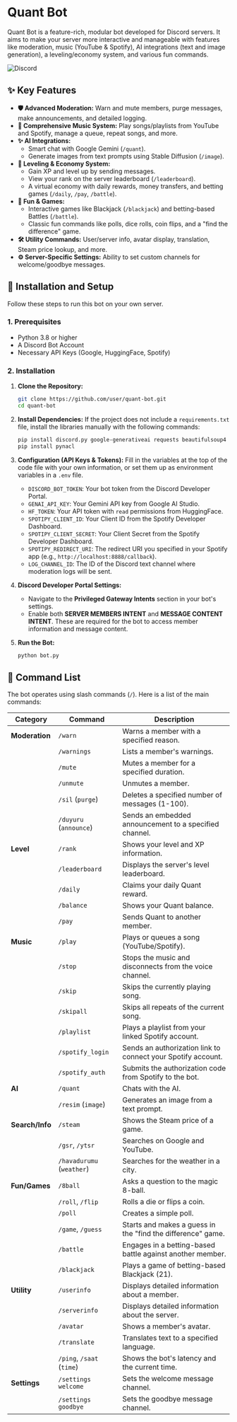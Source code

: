 # Quant Bot

Quant Bot is a feature-rich, modular bot developed for Discord servers. It aims to make your server more interactive and manageable with features like moderation, music (YouTube & Spotify), AI integrations (text and image generation), a leveling/economy system, and various fun commands.

![Discord](https://img.shields.io/discord/1279064789116653643?label=Discord&logo=discord&style=for-the-badge)

## ✨ Key Features

- **🛡️ Advanced Moderation:** Warn and mute members, purge messages, make announcements, and detailed logging.
- **🎵 Comprehensive Music System:** Play songs/playlists from YouTube and Spotify, manage a queue, repeat songs, and more.
- **✨ AI Integrations:**
  - Smart chat with Google Gemini (`/quant`).
  - Generate images from text prompts using Stable Diffusion (`/image`).
- **🌟 Leveling & Economy System:**
  - Gain XP and level up by sending messages.
  - View your rank on the server leaderboard (`/leaderboard`).
  - A virtual economy with daily rewards, money transfers, and betting games (`/daily`, `/pay`, `/battle`).
- **🎉 Fun & Games:**
  - Interactive games like Blackjack (`/blackjack`) and betting-based Battles (`/battle`).
  - Classic fun commands like polls, dice rolls, coin flips, and a "find the difference" game.
- **🛠️ Utility Commands:** User/server info, avatar display, translation, Steam price lookup, and more.
- **⚙️ Server-Specific Settings:** Ability to set custom channels for welcome/goodbye messages.

## 🚀 Installation and Setup

Follow these steps to run this bot on your own server.

### 1. Prerequisites
- Python 3.8 or higher
- A Discord Bot Account
- Necessary API Keys (Google, HuggingFace, Spotify)

### 2. Installation
1.  **Clone the Repository:**
    ```bash
    git clone https://github.com/user/quant-bot.git
    cd quant-bot
    ```

2.  **Install Dependencies:**
    If the project does not include a `requirements.txt` file, install the libraries manually with the following commands:
    ```bash
    pip install discord.py google-generativeai requests beautifulsoup4 yt-dlp spotipy pyfiglet googletrans==4.0.0-rc1
    pip install pynacl
    ```

3.  **Configuration (API Keys & Tokens):**
    Fill in the variables at the top of the code file with your own information, or set them up as environment variables in a `.env` file.
    - `DISCORD_BOT_TOKEN`: Your bot token from the Discord Developer Portal.
    - `GENAI_API_KEY`: Your Gemini API key from Google AI Studio.
    - `HF_TOKEN`: Your API token with `read` permissions from HuggingFace.
    - `SPOTIPY_CLIENT_ID`: Your Client ID from the Spotify Developer Dashboard.
    - `SPOTIPY_CLIENT_SECRET`: Your Client Secret from the Spotify Developer Dashboard.
    - `SPOTIPY_REDIRECT_URI`: The redirect URI you specified in your Spotify app (e.g., `http://localhost:8888/callback`).
    - `LOG_CHANNEL_ID`: The ID of the Discord text channel where moderation logs will be sent.

4.  **Discord Developer Portal Settings:**
    - Navigate to the **Privileged Gateway Intents** section in your bot's settings.
    - Enable both **SERVER MEMBERS INTENT** and **MESSAGE CONTENT INTENT**. These are required for the bot to access member information and message content.

5.  **Run the Bot:**
    ```bash
    python bot.py
    ```

## 📝 Command List

The bot operates using slash commands (`/`). Here is a list of the main commands:

| Category        | Command             | Description                                                   |
|-----------------|---------------------|---------------------------------------------------------------|
| **Moderation**  | `/warn`             | Warns a member with a specified reason.                       |
|                 | `/warnings`         | Lists a member's warnings.                                    |
|                 | `/mute`             | Mutes a member for a specified duration.                      |
|                 | `/unmute`           | Unmutes a member.                                             |
|                 | `/sil` (`purge`)    | Deletes a specified number of messages (1-100).               |
|                 | `/duyuru` (`announce`)| Sends an embedded announcement to a specified channel.      |
| **Level**       | `/rank`             | Shows your level and XP information.                          |
|                 | `/leaderboard`      | Displays the server's level leaderboard.                      |
|                 | `/daily`            | Claims your daily Quant reward.                               |
|                 | `/balance`          | Shows your Quant balance.                                     |
|                 | `/pay`              | Sends Quant to another member.                                |
| **Music**       | `/play`             | Plays or queues a song (YouTube/Spotify).                     |
|                 | `/stop`             | Stops the music and disconnects from the voice channel.       |
|                 | `/skip`             | Skips the currently playing song.                             |
|                 | `/skipall`          | Skips all repeats of the current song.                        |
|                 | `/playlist`         | Plays a playlist from your linked Spotify account.            |
|                 | `/spotify_login`    | Sends an authorization link to connect your Spotify account.  |
|                 | `/spotify_auth`     | Submits the authorization code from Spotify to the bot.       |
| **AI**          | `/quant`            | Chats with the AI.                                            |
|                 | `/resim` (`image`)  | Generates an image from a text prompt.                        |
| **Search/Info** | `/steam`            | Shows the Steam price of a game.                              |
|                 | `/gsr`, `/ytsr`     | Searches on Google and YouTube.                               |
|                 | `/havadurumu` (`weather`) | Searches for the weather in a city.                     |
| **Fun/Games**   | `/8ball`            | Asks a question to the magic 8-ball.                          |
|                 | `/roll`, `/flip`    | Rolls a die or flips a coin.                                  |
|                 | `/poll`             | Creates a simple poll.                                        |
|                 | `/game`, `/guess`   | Starts and makes a guess in the "find the difference" game.   |
|                 | `/battle`           | Engages in a betting-based battle against another member.     |
|                 | `/blackjack`        | Plays a game of betting-based Blackjack (21).                 |
| **Utility**     | `/userinfo`         | Displays detailed information about a member.                 |
|                 | `/serverinfo`       | Displays detailed information about the server.               |
|                 | `/avatar`           | Shows a member's avatar.                                      |
|                 | `/translate`        | Translates text to a specified language.                      |
|                 | `/ping`, `/saat` (`time`) | Shows the bot's latency and the current time.           |
| **Settings**    | `/settings welcome` | Sets the welcome message channel.                             |
|                 | `/settings goodbye` | Sets the goodbye message channel.                             |
